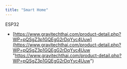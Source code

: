 ```yaml
---
title: "Smart Home"
---
```


ESP32
- [https://www.gravitechthai.com/product-detail.php?WP=pQSgZ3p1GQEgG2rDqYyc4Uuw](https://www.gravitechthai.com/product-detail.php?WP=pQSgZ3p1GQEgG2rDqYyc4Uuw "https://www.gravitechthai.com/product-detail.php?WP=pQSgZ3p1GQEgG2rDqYyc4Uuw")